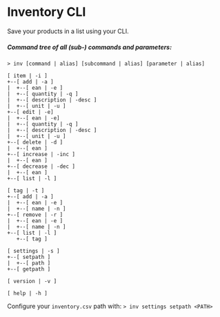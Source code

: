 # Inventory CLI

Save your products in a list using your CLI.

##### Command tree of all (sub-) commands and parameters:
```
> inv [command | alias] [subcommand | alias] [parameter | alias]

[ item | -i ]
+--[ add | -a ]
|  +--[ ean | -e ]
|  +--[ quantity | -q ]
|  +--[ description | -desc ]
|  +--[ unit | -u ]
+--[ edit | -e]
|  +--[ ean | -e]
|  +--[ quantity | -q ]
|  +--[ description | -desc ]
|  +--[ unit | -u ]
+--[ delete | -d ]
|  +--[ ean ]
+--[ increase | -inc ]
|  +--[ ean ]
+--[ decrease | -dec ]
|  +--[ ean ]
+--[ list | -l ]

[ tag | -t ]
+--[ add | -a ]
|  +--[ ean | -e ]
|  +--[ name | -n ]
+--[ remove | -r ]
|  +--[ ean | -e ]
|  +--[ name | -n ]
+--[ list | -l ]
   +--[ tag ]

[ settings | -s ]
+--[ setpath ]
|  +--[ path ]
+--[ getpath ]

[ version | -v ]

[ help | -h ]
```

Configure your `inventory.csv` path with:
`> inv settings setpath <PATH>`
